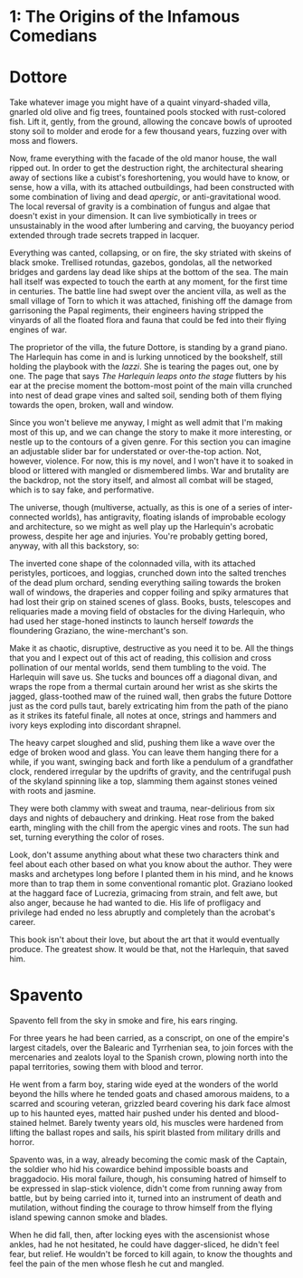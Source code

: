 # 1: The Origins of the Infamous Comedians

<!--
There is some debate about what the greatest performance of the Comici Malfamati was. At the floating palace of Versaille, or the other, larger, much stranger performance. One thing the author of this text believes, and would like to come through, is that art, theatrical, musical, or novelistic, is useful. Rather than evalauting a performance on some kind of arbitrary, objective, or formal scale, one can evaluate-->


# Dottore


Take whatever image you might have of a quaint vinyard-shaded villa, gnarled old olive and fig trees, fountained pools stocked with rust-colored fish.  <!--too many adjectives-->Lift it, gently, from the ground, allowing the concave bowls of uprooted stony soil to molder and erode for a few thousand years, fuzzing over with moss and flowers. 

<!--
You can imagine feeding such a description into an AI generator. Just think, the image in a reader's mind, imagining an algorithmic rendering of the above paragraph, couldn't have existed a year ago, and to the reader a year from now, the picture they would have of a "robot" mind's picturing the scene is unimaginable to us.
-->

Now, frame everything with the facade of the old manor house, the wall ripped out. In order to get the destruction right, the architectural shearing away of sections like a cubist's foreshortening, you would have to know, or sense, how a villa, with its attached outbuildings, had been constructed with some combination of living and dead *apergic*, or anti-gravitational wood. The local reversal of gravity is a combination of fungus and algae that doesn't exist in your dimension. It can live symbiotically in trees or unsustainably in the wood after lumbering and carving, the buoyancy period extended through trade secrets trapped in lacquer. 

Everything was canted, collapsing, or on fire, the sky striated with skeins of black smoke. Trellised rotundas, gazebos, gondolas, all the networked bridges and gardens lay dead like ships at the bottom of the sea. The main hall itself was expected to touch the earth at any moment, for the first time in centuries. The battle line had swept over the ancient villa, as well as the small village of Torn to which it was attached, finishing off the damage from garrisoning the Papal regiments, their engineers having stripped the vinyards of all the floated flora and fauna that could be fed into their flying engines of war.

The proprietor of the villa, the future Dottore, is standing by a grand piano. The Harlequin has come in and is lurking unnoticed by the bookshelf, still holding the playbook with the *lazzi*. She is tearing the pages out, one by one. The page that says *The Harlequin leaps onto the stage* flutters by his ear at the precise moment the bottom-most point of the main villa crunched into nest of dead grape vines and salted soil, sending both of them flying towards the open, broken, wall and window.

Since you won't believe me anyway, I might as well admit that I'm making most of this up, and we can change the story to make it more interesting, or nestle up to the contours of a given genre. For this section you can imagine an adjustable slider bar for understated or over-the-top action. Not, however, violence. For now, this is my novel, and I won't have it to soaked in blood or littered with mangled or dismembered limbs. War and brutality are the backdrop, not the story itself, and almost all combat will be staged, which is to say fake, and performative. 

The universe, though (multiverse, actually, as this is one of a series of inter-connected worlds), has antigravity, floating islands of improbable ecology and architecture, so we might as well play up the Harlequin's acrobatic prowess, despite her age and injuries. You're probably getting bored, anyway, with all this backstory, so:

The inverted cone shape of the colonnaded villa, with its attached peristyles, porticoes, and loggias, crunched down into the salted trenches of the dead plum orchard, sending everything sailing towards the broken wall of windows, the draperies and copper foiling and spiky armatures that had lost their grip on stained scenes of glass. Books, busts, telescopes and reliquaries made a moving field of obstacles for the diving Harlequin, who had used her stage-honed instincts to launch herself *towards* the floundering Graziano, the wine-merchant's son.

Make it as chaotic, disruptive, destructive as you need it to be. All the things that you and I expect out of this act of reading, this collision and cross pollination of our mental worlds, send them tumbling to the void. The Harlequin will save us. She tucks and bounces off a diagonal divan, and wraps the rope from a thermal curtain around her wrist as she skirts the jagged, glass-toothed maw of the ruined wall, then grabs the future Dottore just as the cord pulls taut, barely extricating him from the path of the piano as it strikes its fateful finale, all notes at once, strings and hammers and ivory keys exploding into discordant shrapnel.

The heavy carpet sloughed and slid, pushing them like a wave over the edge of broken wood and glass. You can leave them hanging there for a while, if you want, swinging back and forth like a pendulum of a grandfather clock, rendered irregular by the updrifts of gravity, and the centrifugal push of the skyland spinning like a top, slamming them against stones veined with roots and jasmine.

They were both clammy with sweat and trauma, near-delirious from six days and nights of debauchery and drinking. Heat rose from the baked earth, mingling with the chill from the apergic vines and roots. The sun had set, turning everything the color of roses. 

Look, don't assume anything about what these two characters think and feel about each other based on what you know about the author. They were masks and archetypes long before I planted them in his mind, and he knows more than to trap them in some conventional romantic plot. Graziano looked at the haggard face of Lucrezia, grimacing from strain, and felt awe, but also anger, because he had wanted to die. His life of profligacy and privilege had ended no less abruptly and completely than the acrobat's career.

This book isn't about their love, but about the art that it would eventually produce. The greatest show. It would be that, not the Harlequin, that saved him. 

# Spavento 

Spavento fell from the sky in smoke and fire, his ears ringing.

For three years he had been carried, as a conscript, on one of the empire's largest citadels, over the Balearic and Tyrrhenian sea, to join forces with the mercenaries and zealots loyal to the Spanish crown, plowing north into the papal territories, sowing them with blood and terror.

He went from a farm boy, staring wide eyed at the wonders of the world beyond the hills where he tended goats and chased amorous maidens, to a scarred and scouring veteran, grizzled beard covering his dark face almost up to his haunted eyes, matted hair pushed under his dented and blood-stained helmet. Barely twenty years old, his muscles were hardened from lifting the ballast ropes and sails, his spirit blasted from military drills and horror.

Spavento was, in a way, already becoming the comic mask of the Captain, the soldier who hid his cowardice behind impossible boasts and braggadocio. His moral failure, though, his consuming hatred of himself to be expressed in slap-stick violence, didn't come from running away from battle, but by being carried into it, turned into an instrument of death and mutilation, without finding the courage to throw himself from the flying island spewing cannon smoke and blades.

When he did fall, then, after locking eyes with the ascensionist whose ankles, had he not hesitated, he could have dagger-sliced, he didn't feel fear, but relief. He wouldn't be forced to kill again, to know the thoughts and feel the pain of the men whose flesh he cut and mangled. 

<!--
~

I want this novel to feel like a doll house the moment when the real house is exploding, a last suspension of disbelief before the illusion of reversed gravity is just a comic turning of perspective.

-->
  